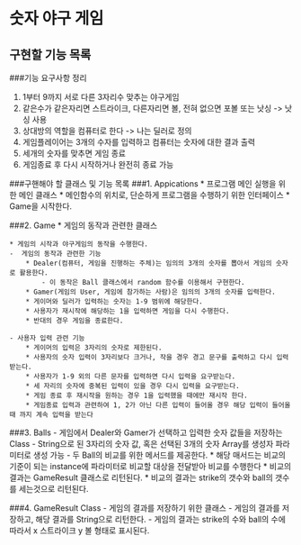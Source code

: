 # 숫자 야구 게임
## 구현할 기능 목록

###기능 요구사항 정리
1. 1부터 9까지 서로 다른 3자리수 맞추는 야구게임
2. 같은수가 같은자리면 스트라이크, 다른자리면 볼, 전혀 없으면 포볼 또는 낫싱 -> 낫싱 사용
3. 상대방의 역할을 컴퓨터로 한다 -> 나는 딜러로 정의
4. 게임플레이어는 3개의 수자를 입력하고 컴퓨터는 숫자에 대한 결과 출력
5. 세개의 숫자를 맞추면 게임 종료
6. 게임종료 후 다시 시작하거나 완전히 종료 가능


###구핸해야 할 클래스 및 기능 목록
###1. Appications
    * 프로그램 메인 실행을 위한 메인 클래스
    * 메인함수의 위치로, 단순하게 프로그램을 수행하기 위한 인터페이스
    * Game을 시작한다. 

###2. Game
    * 게임의 동작과 관련한 클래스
    
    * 게임의 시작과 야구게임의 동작을 수행한다.
    -  게임의 동작과 관련한 기능 
        * Dealer(컴퓨터, 게임을 진행하는 주체)는 임의의 3개의 숫자를 뽑아서 게임의 숫자로 활용한다.
            - 이 동작은 Ball 클래스에서 random 함수를 이용해서 구현한다. 
        * Gamer(게임의 User, 게임에 참가하는 사람)은 임의의 3개의 숫자를 입력한다.
        * 게이머와 딜러가 입력하는 숫자는 1-9 범위에 해당한다.
        * 사용자가 재시작에 해당하는 1을 입력하면 게임을 다시 수행한다.
        * 반대의 경우 게임을 종료한다. 

    - 사용자 입력 관련 기능
        * 게이머의 입력은 3자리의 숫자로 제한된다.
        * 사용자의 숫자 입력이 3자리보다 크거나, 작을 경우 경고 문구를 출력하고 다시 입력받는다. 
        * 사용자가 1-9 외의 다른 문자를 입력하면 다시 입력을 요구받는다. 
        * 세 자리의 숫자에 중복된 입력이 있을 경우 다시 입력을 요구받는다.
        * 게임 종료 후 재시작을 원하는 경우 1을 입력했을 때에만 재시작 한다. 
        * 게임종료 입력과 관련하여 1, 2가 아닌 다른 입력이 들어올 경우 해당 입력이 들어올때 까지 계속 입력을 받는다

###3. Balls
    - 게임에서 Dealer와 Gamer가 선택하고 입력한 숫자 값들을 저장하는 Class
    - String으로 된 3자리의 숫자 값, 혹은 선택된 3개의 숫자 Array를 생성자 파라미터로 생성 가능
    - 두 Ball의 비교를 위한 메서드를 제공한다.
        * 해당 매서드는 비교의 기준이 되는 instance에 파라미터로 비교할 대상을 전달받아 비교를 수행한다
        * 비교의 결과는 GameResult 클래스로 리턴된다. 
        * 비교의 결과는 strike의 갯수와 ball의 갯수를 세는것으로 리턴된다. 

###4. GameResult Class
    - 게임의 결과를 저장하기 위한 클래스
    - 게임의 결과를 저장하고, 해당 결과를 String으로 리턴한다.
    - 게임의 결과는 strike의 수와 ball의 수에 따라서 x 스트라이크 y 볼 형태로 표시된다. 
